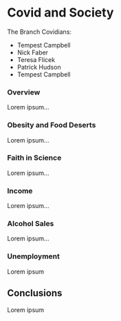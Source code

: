 # Covid and Society

The Branch Covidians:

- Tempest Campbell
- Nick Faber
- Teresa Flicek
- Patrick Hudson
- Tempest Campbell

### Overview

Lorem ipsum...

### Obesity and Food Deserts

Lorem ipsum...

### Faith in Science

Lorem ipsum...

### Income

Lorem ipsum...

### Alcohol Sales

Lorem ipsum...

### Unemployment

Lorem ipsum

## Conclusions

Lorem ipsum
